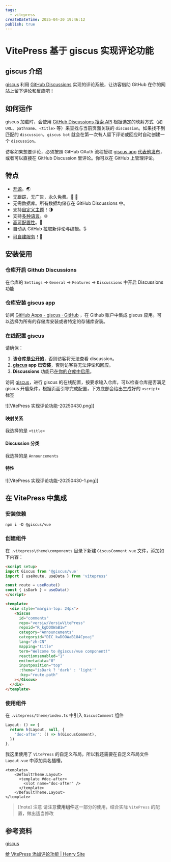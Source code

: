 ```yaml
---
tags:
  - vitepress
createDateTime: 2025-04-30 19:46:12
publish: true
---
```


# VitePress 基于 giscus 实现评论功能

## giscus 介绍

[giscus](https://giscus.app/zh-CN) 利用 [GitHub Discussions](https://docs.github.com/en/discussions) 实现的评论系统，让访客借助 GitHub 在你的网站上留下评论和反应吧！

## 如何运作

giscus 加载时，会使用 [GitHub Discussions 搜索 API](https://docs.github.com/en/graphql/guides/using-the-graphql-api-for-discussions#search) 根据选定的映射方式（如 `URL`、`pathname`、`<title>` 等）来查找与当前页面关联的 `discussion`。如果找不到匹配的 `discussion`，`giscus bot` 就会在第一次有人留下评论或回应时自动创建一个 `discussion`。

访客如果想要评论，必须按照 GitHub OAuth 流程授权 [giscus app](https://github.com/apps/giscus) [代表他发布](https://docs.github.com/en/developers/apps/identifying-and-authorizing-users-for-github-apps)，或者可以直接在 GitHub Discussion 里评论。你可以在 GitHub 上管理评论。

## 特点

- [开源](https://github.com/giscus/giscus)。🌏
- 无跟踪，无广告，永久免费。📡 🚫
- 无需数据库。所有数据均储存在 GitHub Discussions 中。
- 支持[自定义主题](https://github.com/giscus/giscus/blob/main/ADVANCED-USAGE.md#data-theme)！🌗
- 支持[多种语言](https://github.com/giscus/giscus/blob/main/CONTRIBUTING.md#adding-localizations)。🌐
- [高可配置性](https://github.com/giscus/giscus/blob/main/ADVANCED-USAGE.md)。🔧
- 自动从 GitHub 拉取新评论与编辑。🔃
- [可自建服务](https://github.com/giscus/giscus/blob/main/SELF-HOSTING.md)！🤳


## 安装使用

### 仓库开启 Github Discussions

在仓库的 `Settings` -> `General` -> `Features` -> `Discussions` 中开启 Discussions 功能

### 仓库安装 giscus app

访问 [GitHub Apps - giscus · GitHub](https://github.com/apps/giscus) ，在 Github 账户中集成 giscus 应用。可以选择为所有的存储库安装或者特定的存储库安装。

### 在线配置 giscus

请确保：

1. **该仓库是[公开的](https://docs.github.com/en/github/administering-a-repository/managing-repository-settings/setting-repository-visibility#making-a-repository-public)**，否则访客将无法查看 discussion。
2. **[giscus](https://github.com/apps/giscus) app 已安装**，否则访客将无法评论和回应。
3. **Discussions** 功能已[在你的仓库中启用](https://docs.github.com/en/github/administering-a-repository/managing-repository-settings/enabling-or-disabling-github-discussions-for-a-repository)。

访问 [giscus](https://giscus.app/zh-CN)，进行 giscus 的在线配置，按要求输入仓库，可以检查仓库是否满足 giscus 开启条件，根据页面引导完成配置，下方底部会给出生成好的 `<script>` 标签

![[VitePress 实现评论功能-20250430.png]]

#### 映射关系

我选择的是 `<title>`

#### Discussion 分类

我选择的是 `Announcements`

#### 特性

![[VitePress 实现评论功能-20250430-1.png]]

## 在 VitePress 中集成

### 安装依赖

```shell
npm i -D @giscus/vue
```

### 创建组件

在 `.vitepress\theme\components` 目录下新建 `GiscusComment.vue` 文件，添加如下内容：

```html
<script setup>
import Giscus from '@giscus/vue'
import { useRoute, useData } from 'vitepress'

const route = useRoute()
const { isDark } = useData()
</script>

<template>
  <div style="margin-top: 24px">
    <Giscus
      id="comments"
      repo="versiw/VersiwVitePress"
      repoid="R_kgDOOWaB1w"
      category="Announcements"
      categoryid="DIC_kwDOOWaB184Cpoaj"
      lang="zh-CN"
      mapping="title"
      term="Welcome to @giscus/vue component!"
      reactionsenabled="1"
      emitmetadata="0"
      inputposition="top"
      :theme="isDark ? 'dark' : 'light'"
      :key="route.path"
    ></Giscus>
  </div>
</template>

```

### 使用组件

在 `.vitepress/theme/index.ts` 中引入 `GiscusComment` 组件

```ts
Layout: () => {
  return h(Layout, null, {
    'doc-after': () => h(GiscusComment),
  })
},
```

我这里使用了 `VitePress` 的自定义布局，所以我还需要在自定义布局文件 `Layout.vue` 中添加具名插槽。

```vue
<template>
    <DefaultTheme.Layout>
      <template #doc-after>
        <slot name="doc-after" />
      </template>
    </DefaultTheme.Layout>
</template>
```

> [!note] 注意
> 请注意**使用组件**这一部分的使用，结合实际 `VitePress` 的配置，做出适当修改


## 参考资料


[giscus](https://giscus.app/zh-CN)

[给 VitePress 添加评论功能 | Henry Site](https://site.quteam.com/technology/front-end/vitepress-comment/)



